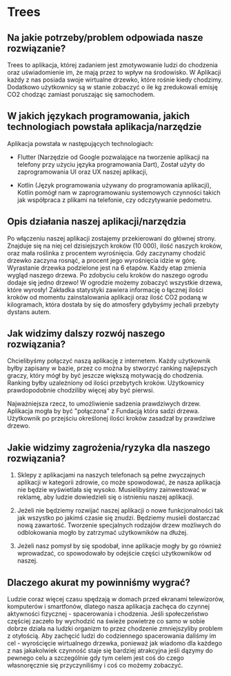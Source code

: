 # Trees

## Na jakie potrzeby/problem odpowiada nasze rozwiązanie?

Trees to aplikacja, której zadaniem jest zmotywowanie ludzi do chodzenia oraz uświadomienie im, że mają przez to wpływ na środowisko. W Aplikacji każdy z nas posiada swoje wirtualne drzewko, które rośnie kiedy chodzimy. Dodatkowo użytkownicy są w stanie zobaczyć o ile kg zredukowali emisję CO2 chodząc zamiast poruszając się samochodem.

## W jakich językach programowania, jakich technologiach powstała aplikacja/narzędzie

Aplikacja powstała w następujących technologiach:

- Flutter (Narzędzie od Google pozwalające na tworzenie aplikacji na telefony przy użyciu języka programowania Dart), Został użyty do zaprogramowania UI oraz UX naszej aplikacji,

- Kotlin (Język programowania używany do programowania aplikacji), Kotlin pomógł nam w zaprogramowaniu systemowych czynności takich jak współpraca z plikami na telefonie, czy odczytywanie pedometru.

## Opis działania naszej aplikacji/narzędzia

Po włączeniu naszej aplikacji zostajemy przekierowani do głównej strony. Znajduje się na niej cel dzisiejszych kroków (10 000), ilość naszych kroków, oraz mała roślinka z procentem wyrośnięcia. Gdy zaczynamy chodzić drzewko zaczyna rosnąć, a procent jego wyrośnięcia idzie w górę. Wyrastanie drzewka podzielone jest na 6 etapów. Każdy etap zmienia wygląd naszego drzewa. Po zdobyciu celu kroków do naszego ogrodu dodaje się jedno drzewo! W ogrodzie możemy zobaczyć wszystkie drzewa, które wyrosły! Zakładka statystyki zawiera informację o łącznej ilości kroków od momentu zainstalowania aplikacji oraz ilość CO2 podaną w kilogramach, która dostała by się do atmosfery gdybyśmy jechali przebyty dystans autem.

## Jak widzimy dalszy rozwój naszego rozwiązania?

Chcielibyśmy połączyć naszą aplikację z internetem. Każdy użytkownik byłby zapisany w bazie, przez co można by stworzyć ranking najlepszych graczy, który mógł by być jeszcze większą motywacją do chodzenia. Ranking byłby uzależniony od ilości przebytych kroków. Użytkownicy prawdopodobnie chodziliby więcej aby być pierwsi.

Najważniejsza rzecz, to umożliwienie sadzenia prawdziwych drzew. Aplikacja mogła by być "połączona" z Fundacją która sadzi drzewa. Użytkownik po przejściu określonej ilości kroków zasadzał by prawdziwe drzewo.

## Jakie widzimy zagrożenia/ryzyka dla naszego rozwiązania?

1. Sklepy z aplikacjami na naszych telefonach są pełne zwyczajnych aplikacji w kategorii zdrowie, co może spowodować, że nasza aplikacja nie będzie wyświetlała się wysoko. Musielibyśmy zainwestować w reklamę, aby ludzie dowiedzieli się o istnieniu naszej aplikacji.

2. Jeżeli nie będziemy rozwijać naszej aplikacji o nowe funkcjonalności tak jak wszystko po jakimś czasie się znudzi. Będziemy musieli dostarczać nową zawartość. Tworzenie specjalnych rodzajów drzew możliwych do odblokowania mogło by zatrzymać użytkowników na dłużej.

3. Jeżeli nasz pomysł by się spodobał, inne aplikacje mogły by go również wprowadzać, co spowodowało by odejście części użytkowników od naszej.

## Dlaczego akurat my powinniśmy wygrać?

Ludzie coraz więcej czasu spędzają w domach przed ekranami telewizorów, komputerów i smartfonów, dlatego nasza aplikacja zachęca do czynnej aktywności fizycznej - spacerowania i chodzenia. Jeśli społeczeństwo częściej zaczeło by wychodzić na świeże powietrze co samo w sobie dobrze działa na ludzki organizm to przez chodzenie zmniejszyliby problem z otyłością. Aby zachęcić ludzi do codziennego spacerowania daliśmy im cel - wyrościęcie wirtualnego drzewka, ponieważ jak wiadomo dla każdego z nas jakakolwiek czynność staje się bardziej atrakcyjna jeśli dązymy do pewnego celu a szczególnie gdy tym celem jest coś do czego własnoręcznie się przyczyniliśmy i coś co możemy zobaczyć.

